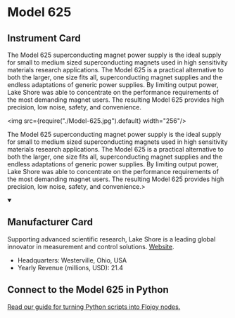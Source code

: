 
# Model 625

## Instrument Card

<div className="flex">

<div>

The Model 625 superconducting magnet power supply is the ideal supply for small to medium sized superconducting magnets used in high sensitivity materials research applications. The Model 625 is a practical alternative to both the larger, one size fits all, superconducting magnet supplies and the endless adaptations of generic power supplies. By limiting output power, Lake Shore was able to concentrate on the performance requirements of the most demanding magnet users. The resulting Model 625 provides high precision, low noise, safety, and convenience.

</div>

<img src={require("./Model-625.jpg").default} width="256"/>

</div>

The Model 625 superconducting magnet power supply is the ideal supply for small to medium sized superconducting magnets used in high sensitivity materials research applications. The Model 625 is a practical alternative to both the larger, one size fits all, superconducting magnet supplies and the endless adaptations of generic power supplies. By limiting output power, Lake Shore was able to concentrate on the performance requirements of the most demanding magnet users. The resulting Model 625 provides high precision, low noise, safety, and convenience.>

<details open>
<summary><h2>Manufacturer Card</h2></summary>

Supporting advanced scientific research, Lake Shore is a leading global innovator in measurement and control solutions. <a href="https://www.lakeshore.com/home">Website</a>.

<ul>
  <li>Headquarters: Westerville, Ohio, USA</li>
  <li>Yearly Revenue (millions, USD): 21.4</li>
</ul>
</details>

## Connect to the Model 625 in Python

[Read our guide for turning Python scripts into Flojoy nodes.](https://docs.flojoy.ai/custom-nodes/creating-custom-node/)



